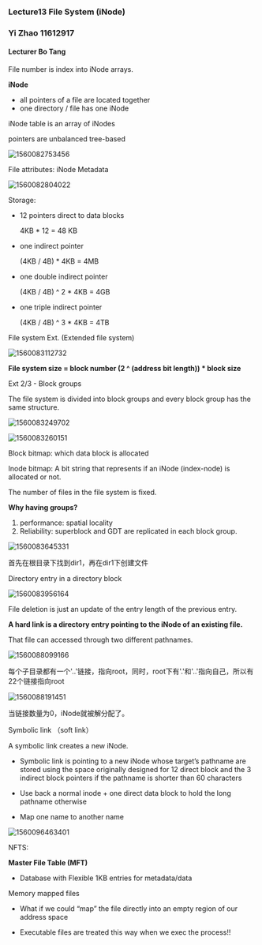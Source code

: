 ### Lecture13 File System (iNode)

### Yi Zhao 11612917

#### Lecturer Bo Tang



File number is index into iNode arrays.

**iNode**

- all pointers of a file are located together
- one directory / file has one iNode



iNode table is an array of iNodes

pointers are unbalanced tree-based

![1560082753456](C:\Users\Joy\AppData\Roaming\Typora\typora-user-images\1560082753456.png)

File attributes: iNode Metadata

![1560082804022](C:\Users\Joy\AppData\Roaming\Typora\typora-user-images\1560082804022.png)

Storage: 

- 12 pointers direct to data blocks

  4KB * 12  = 48 KB

- one indirect pointer

  (4KB / 4B) * 4KB = 4MB

- one double indirect pointer 

  (4KB / 4B) ^ 2 * 4KB = 4GB

- one triple indirect pointer 

  (4KB / 4B) ^ 3 * 4KB = 4TB



File system Ext. (Extended file system)

![1560083112732](C:\Users\Joy\AppData\Roaming\Typora\typora-user-images\1560083112732.png)

**File system size = block number (2 ^ (address bit length)) * block size**



Ext 2/3 - Block groups

The file system is divided into block groups and every block group has the same structure.

![1560083249702](C:\Users\Joy\AppData\Roaming\Typora\typora-user-images\1560083249702.png)

![1560083260151](C:\Users\Joy\AppData\Roaming\Typora\typora-user-images\1560083260151.png)

Block bitmap: which data block is allocated

Inode bitmap: A bit string that represents if an iNode (index-node) is allocated or not.

The number of files in the file system is fixed.



**Why having groups?** 

1. performance: spatial locality
2. Reliability: superblock and GDT are replicated in each block group.

![1560083645331](C:\Users\Joy\AppData\Roaming\Typora\typora-user-images\1560083645331.png)

首先在根目录下找到dir1，再在dir1下创建文件



Directory entry in a directory block

![1560083956164](C:\Users\Joy\AppData\Roaming\Typora\typora-user-images\1560083956164.png)

File deletion is just an update of the entry length of the previous entry.



**A hard link is a directory entry pointing to the iNode of an existing file.**

That file can accessed through two different pathnames.

![1560088099166](C:\Users\Joy\AppData\Roaming\Typora\typora-user-images\1560088099166.png)

每个子目录都有一个'..'链接，指向root，同时，root下有'.'和'..'指向自己，所以有22个链接指向root



![1560088191451](C:\Users\Joy\AppData\Roaming\Typora\typora-user-images\1560088191451.png)

当链接数量为0，iNode就被解分配了。



Symbolic link （soft link）

A symbolic link creates a new iNode.

- Symbolic link is pointing to a new iNode whose target’s pathname are stored using the space originally designed for 12 direct block and the 3 indirect block pointers if the pathname is shorter than 60 characters

- Use back a normal inode + one direct data block to hold the long pathname otherwise

- Map one name to another name

![1560096463401](C:\Users\Joy\AppData\Roaming\Typora\typora-user-images\1560096463401.png)



NFTS:

**Master File Table (MFT)**

-  Database with Flexible 1KB entries for metadata/data



Memory mapped files

- What if we could “map” the file directly into an empty region of our address space

- Executable files are treated this way when we exec the process!!